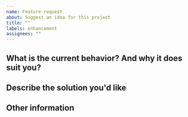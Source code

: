 ```yaml
---
name: Feature request
about: Suggest an idea for this project
title: ""
labels: enhancement
assignees: ""
---
```


## What is the current behavior? And why it does suit you?

## Describe the solution you'd like

## Other information
